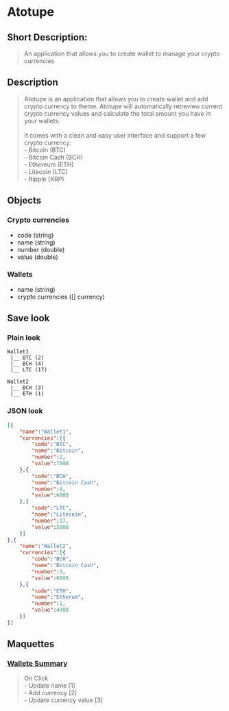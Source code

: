 # Atotupe

## Short Description: 
> An application that allows you to create wallet to manage your crypto currencies

## Description
> Atotupe is an application that allows you to create wallet and add crypto currency to theme. 
Atotupe will automatically retreview current crypto currency values and calculate the total amount you have in your wallets.
\
\
It comes with a clean and easy user interface and support a few crypto currency: 
\
\- Bitcoin (BTC)
\
\- Bitcoin Cash (BCH)
\
\- Ethereum (ETH)
\
\- Litecoin (LTC)
\
\- Ripple (XRP)

## Objects
### Crypto currencies 
 - code (string)
 - name (string)
 - number (double)
 - value (double)
### Wallets
 - name (string)
 - crypto currencies ([] currency)

 ## Save look
 ### Plain look
 ```
 Wallet1
  |__ BTC (2)
  |__ BCH (4)
  |__ LTC (17)

Wallet2
  |__ BCH (3)
  |__ ETH (1)
```
### JSON look
```json
[{
    "name":"Wallet1",
    "currencies":[{
        "code":"BTC",
        "name":"Bitcoin",
        "number":2,
        "value":7000
    },{
        "code":"BCH",
        "name":"Bitcoin Cash",
        "number":4,
        "value":6000
    },{
        "code":"LTC",
        "name":"Litecoin",
        "number":17,
        "value":5000
    }]
},{
    "name":"Wallet2",
    "currencies":[{
        "code":"BCH",
        "name":"Bitcoin Cash",
        "number":3,
        "value":6000
    },{
        "code":"ETH",
        "name":"Etherum",
        "number":1,
        "value":4000
    }]
}]
```

## Maquettes
### [Wallete Summary](https://github.com/Feldrise/atotup/blob/master/Branding/Maquette/WalletSummary.png)
> On Click
\
\- Update name [1]
\
\- Add currency [2]
\
\- Update currency value [3]